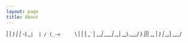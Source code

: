 ```yaml
---
layout: page
title: About
---
```


  |                  |                           _)      | 
  |      -_)   _` |  | / (_-<      ` \   |  |     |   _` | 
 ____| \___| \__,_| _\_\ ___/ _) _|_|_| \_, | _) _| \__,_| 
                                        ___/               
